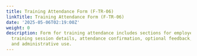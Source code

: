 ```yaml
---
title: Training Attendance Form (F-TR-06)
linkTitle: Training Attendance Form (F-TR-06)
date: '2025-05-06T02:19:00Z'
weight: 0
description: Form for training attendance includes sections for employee information,
  training session details, attendance confirmation, optional feedback, trainer confirmation,
  and administrative use.
---
```



<!-- Unsupported block type: unsupported -->